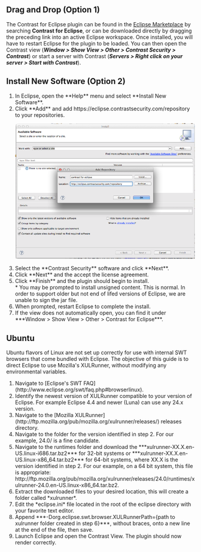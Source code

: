 <!--
title: "Downloading Contrast for Eclipse"
description: "Instructions for Downloading and Installing Contrast for Eclipse"
tags: "tools Eclipse Download Installation Ubuntu"
-->

## Drag and Drop (Option 1)

The Contrast for Eclipse plugin can be found in the [Eclipse Marketplace](https://marketplace.eclipse.org/content/contrast-eclipse) by searching **Contrast for Eclipse**, or can be downloaded directly by dragging the preceding link into an active Eclipse workspace.
Once installed, you will have to restart Eclipse for the plugin to be loaded. You can then open the Contrast view (***Window > Show View > Other > Contrast Security > Contrast***) or start a server with Contrast (***Servers > Right click on your server > Start with Contrast***).

## Install New Software (Option 2)

<ol>
<li> In Eclipse, open the **Help** menu and select **Install New Software**. </li>
<li> Click **Add** and add https://eclipse.contrastsecurity.com/repository to your repositories. </li> 

<a href="assets/images/KB6-a02.png" rel="lightbox" title="Add Repository"><img class="thumbnail" src="assets/images/KB6-a02.png"/></a>

<li> Select the **Contrast Security** software and click **Next**. </li>
<li> Click **Next** and the accept the license agreement. </li>
<li> Click **Finish** and the plugin should begin to install. </li>
	* You may be prompted to install unsigned content. This is normal. In order to support older but not end of lifed versions of Eclipse, we are unable to sign the jar file.
<li> When prompted, restart Eclipse to complete the install. </li>
<li> If the view does not automatically open, you can find it under ***Window > Show View > Other > Contrast for Eclipse***. </li> 
</ol>

## Ubuntu

Ubuntu flavors of Linux are not set up correctly for use with internal SWT browsers that come bundled with Eclipse. The objective of this guide is to direct Eclipse to use Mozilla's XULRunner, without modifying any environmental variables.

<ol>
<li> Navigate to [Eclipse's SWT FAQ](http://www.eclipse.org/swt/faq.php#browserlinux). </li>
<li> Identify the newest version of XULRunner compatible to your version of Eclipse. For example Eclipse 4.4 and newer (Luna) can use any 24.x version.</li>
<li> Navigate to the [Mozilla XULRunner](http://ftp.mozilla.org/pub/mozilla.org/xulrunner/releases/) releases directory. </li>
<li> Navigate to the folder for the version identified in step 2. For our example, 24.0/ is a fine candidate. </li>
<li> Navigate to the runtimes folder and download the ***xulrunner-XX.X.en-US.linux-i686.tar.bz2*** for 32-bit systems or ***xulrunner-XX.X.en-US.linux-x86_64.tar.bz2*** for 64-bit systems, where XX.X is the version identified in step 2. For our example, on a 64 bit system, this file is appropriate: http://ftp.mozilla.org/pub/mozilla.org/xulrunner/releases/24.0/runtimes/xulrunner-24.0.en-US.linux-x86_64.tar.bz2. </li>
<li> Extract the downloaded files to your desired location, this will create a folder called *xulrunner*. </li>
<li> Edit the *eclipse.ini* file located in the root of the eclipse directory with your favorite text editor. </li>
<li> Append ***-Dorg.eclipse.swt.browser.XULRunnerPath={path to xulrunner folder created in step 6}***, without braces, onto a new line at the end of the file, then save. </li>
<li> Launch Eclipse and open the Contrast View. The plugin should now render correctly. </li>
</ol>


